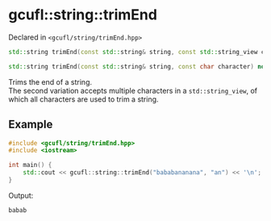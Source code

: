 # gcufl::string::trimEnd
Declared in `<gcufl/string/trimEnd.hpp>`
```cpp
std::string trimEnd(const std::string& string, const std::string_view characters) noexcept;

std::string trimEnd(const std::string& string, const char character) noexcept;
```
Trims the end of a string.
<br/>
The second variation accepts multiple characters in a `std::string_view`, of which all characters are used to trim a string.
## Example
```cpp
#include <gcufl/string/trimEnd.hpp>
#include <iostream>

int main() {
	std::cout << gcufl::string::trimEnd("bababananana", "an") << '\n';
}
```
Output:
```
babab
```

